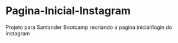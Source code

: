 # Pagina-Inicial-Instagram
 Projeto para Santander Bootcamp recriando a pagina inicial/login do instagram
